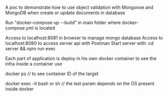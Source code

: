 A poc to demonstrate how to use object validation with Mongoose and MongoDB when create or update documents in database 

Run "docker-compose up --build" in main folder where docker-compose.yml is located

Access to localhost:8081 in browser to manage mongo database
Access to localhost:8080 to access server api with Postman
Start server with: cd server && npm run exec

Each part of application is deploy in his own docker container
to see the infra inside a container use

   docker ps // to see container ID of the target
   
   docker exec -it <container target> bash or sh // the last param depends on the OS present inside docker


